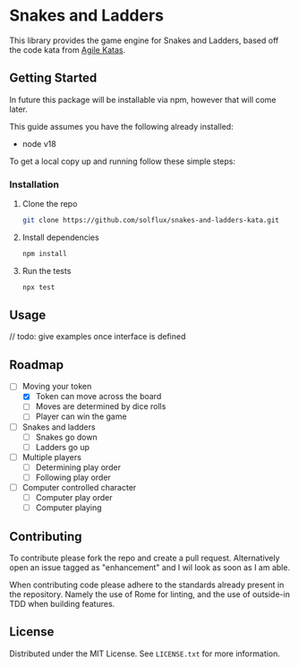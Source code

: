 # Snakes and Ladders

This library provides the game engine for Snakes and Ladders, based off the code kata from [Agile Katas](https://agilekatas.co.uk/katas/SnakesAndLadders-Kata).

## Getting Started

In future this package will be installable via npm, however that will come later.

This guide assumes you have the following already installed:
- node v18

To get a local copy up and running follow these simple steps:

### Installation

1. Clone the repo
   ```sh
   git clone https://github.com/solflux/snakes-and-ladders-kata.git
   ```
2. Install dependencies
   ```sh
   npm install
   ```
3. Run the tests
   ```sh
   npx test
   ```

## Usage

// todo: give examples once interface is defined

## Roadmap

- [ ] Moving your token
    - [x] Token can move across the board
    - [ ] Moves are determined by dice rolls
    - [ ] Player can win the game
- [ ] Snakes and ladders
    - [ ] Snakes go down
    - [ ] Ladders go up
- [ ] Multiple players
    - [ ] Determining play order
    - [ ] Following play order
- [ ] Computer controlled character
    - [ ] Computer play order
    - [ ] Computer playing

## Contributing

To contribute please fork the repo and create a pull request. Alternatively open an issue tagged as "enhancement" and I wil look as soon as I am able.

When contributing code please adhere to the standards already present in the repository. Namely the use of Rome for linting, and the use of outside-in TDD when building features.

## License

Distributed under the MIT License. See `LICENSE.txt` for more information.